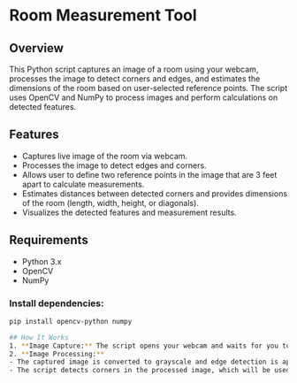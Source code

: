 # Room Measurement Tool

## Overview
This Python script captures an image of a room using your webcam, processes the image to detect corners and edges, and estimates the dimensions of the room based on user-selected reference points. The script uses OpenCV and NumPy to process images and perform calculations on detected features.

## Features
- Captures live image of the room via webcam.
- Processes the image to detect edges and corners.
- Allows user to define two reference points in the image that are 3 feet apart to calculate measurements.
- Estimates distances between detected corners and provides dimensions of the room (length, width, height, or diagonals).
- Visualizes the detected features and measurement results.

## Requirements
* Python 3.x
* OpenCV
* NumPy
  
### Install dependencies:
```bash
pip install opencv-python numpy

## How It Works
1. **Image Capture:** The script opens your webcam and waits for you to press the 'c' key to capture an image.
2. **Image Processing:**
- The captured image is converted to grayscale and edge detection is applied using the Canny algorithm.
- The script detects corners in the processed image, which will be used for measurements.

